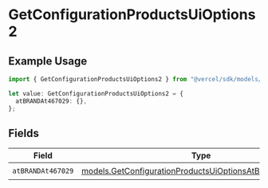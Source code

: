 # GetConfigurationProductsUiOptions2

## Example Usage

```typescript
import { GetConfigurationProductsUiOptions2 } from "@vercel/sdk/models/getconfigurationproductsop.js";

let value: GetConfigurationProductsUiOptions2 = {
  atBRANDAt467029: {},
};
```

## Fields

| Field                                                                                                                    | Type                                                                                                                     | Required                                                                                                                 | Description                                                                                                              |
| ------------------------------------------------------------------------------------------------------------------------ | ------------------------------------------------------------------------------------------------------------------------ | ------------------------------------------------------------------------------------------------------------------------ | ------------------------------------------------------------------------------------------------------------------------ |
| `atBRANDAt467029`                                                                                                        | [models.GetConfigurationProductsUiOptionsAtBRANDAt467029](../models/getconfigurationproductsuioptionsatbrandat467029.md) | :heavy_check_mark:                                                                                                       | N/A                                                                                                                      |